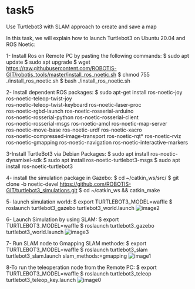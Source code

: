 # task5
Use Turtlebot3 with SLAM approach to create and save a map

In this task, we will explain how to launch Turtlebot3 on Ubuntu 20.04 and ROS Noetic:

1- Install Ros on Remote PC by pasting the following commands:
$ sudo apt update
$ sudo apt upgrade
$ wget https://raw.githubusercontent.com/ROBOTIS-GIT/robotis_tools/master/install_ros_noetic.sh 
$ chmod 755 ./install_ros_noetic.sh 
$ bash ./install_ros_noetic.sh

2- Install dependent ROS packages:
$ sudo apt-get install ros-noetic-joy ros-noetic-teleop-twist-joy \
  ros-noetic-teleop-twist-keyboard ros-noetic-laser-proc \
  ros-noetic-rgbd-launch ros-noetic-rosserial-arduino \
  ros-noetic-rosserial-python ros-noetic-rosserial-client \
  ros-noetic-rosserial-msgs ros-noetic-amcl ros-noetic-map-server \
  ros-noetic-move-base ros-noetic-urdf ros-noetic-xacro \
  ros-noetic-compressed-image-transport ros-noetic-rqt* ros-noetic-rviz \
  ros-noetic-gmapping ros-noetic-navigation ros-noetic-interactive-markers

3-Install TurtleBot3 via Debian Packages:
$ sudo apt install ros-noetic-dynamixel-sdk
$ sudo apt install ros-noetic-turtlebot3-msgs
$ sudo apt install ros-noetic-turtlebot3

4- install the simulation package in Gazebo:
$ cd ~/catkin_ws/src/
$ git clone -b noetic-devel https://github.com/ROBOTIS-GIT/turtlebot3_simulations.git
$ cd ~/catkin_ws && catkin_make

5- launch simulation world:
$ export TURTLEBOT3_MODEL=waffle
$ roslaunch turtlebot3_gazebo turtlebot3_world.launch
![image2](https://user-images.githubusercontent.com/108802123/184684670-36db2eb8-c189-4d68-b8fc-dfd51eb74800.jpeg)

6- Launch Simulation by using SLAM:
$ export TURTLEBOT3_MODEL=waffle
$ roslaunch turtlebot3_gazebo turtlebot3_world.launch
![image3](https://user-images.githubusercontent.com/108802123/184685382-6c31434b-589f-4336-8264-548c78cc9fb2.jpeg)

7- Run SLAM node to Gmapping SLAM methode:
$ export TURTLEBOT3_MODEL=waffle
$ roslaunch turtlebot3_slam turtlebot3_slam.launch slam_methods:=gmapping
![image1](https://user-images.githubusercontent.com/108802123/184685927-010e8956-b845-494d-b80e-52663bd3ebb2.jpeg)


8-To run the teleoperation node from the Remote PC:
$ export TURTLEBOT3_MODEL=waffle
$ roslaunch turtlebot3_teleop turtlebot3_teleop_key.launch
![image0](https://user-images.githubusercontent.com/108802123/184686313-36450411-8e9b-4921-8429-dcca5f9b5ad8.jpeg)





